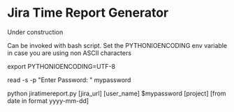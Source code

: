 Jira Time Report Generator
==========================

Under construction

Can be invoked with bash script. Set the PYTHONIOENCODING env variable in case you are using non ASCII characters

export PYTHONIOENCODING=UTF-8

read -s -p "Enter Password: " mypassword

python jiratimereport.py [jira_url] [user_name] $mypassword [project] [from date in format yyyy-mm-dd]